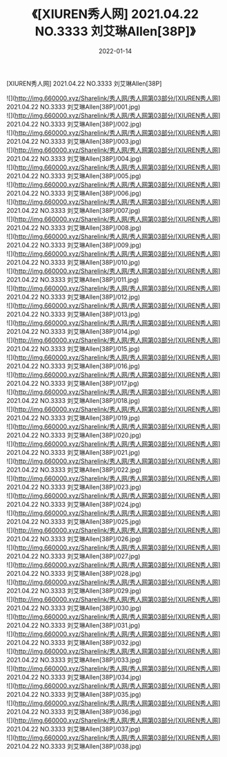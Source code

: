 ﻿---
layout: post
title:  《[XIUREN秀人网] 2021.04.22 NO.3333 刘艾琳Allen[38P]》
date:   2022-01-14
img: http://img.660000.xyz/Sharelink/秀人网/秀人网第03部分/[XIUREN秀人网] 2021.04.22 NO.3333 刘艾琳Allen[38P]/000.jpg
categories: [美女, 清纯, 唯美]
---

[XIUREN秀人网] 2021.04.22 NO.3333 刘艾琳Allen[38P]

  ![](http://img.660000.xyz/Sharelink/秀人网/秀人网第03部分/[XIUREN秀人网] 2021.04.22 NO.3333 刘艾琳Allen[38P]/001.jpg) <br> ![](http://img.660000.xyz/Sharelink/秀人网/秀人网第03部分/[XIUREN秀人网] 2021.04.22 NO.3333 刘艾琳Allen[38P]/002.jpg) <br> ![](http://img.660000.xyz/Sharelink/秀人网/秀人网第03部分/[XIUREN秀人网] 2021.04.22 NO.3333 刘艾琳Allen[38P]/003.jpg) <br> ![](http://img.660000.xyz/Sharelink/秀人网/秀人网第03部分/[XIUREN秀人网] 2021.04.22 NO.3333 刘艾琳Allen[38P]/004.jpg) <br> ![](http://img.660000.xyz/Sharelink/秀人网/秀人网第03部分/[XIUREN秀人网] 2021.04.22 NO.3333 刘艾琳Allen[38P]/005.jpg) <br> ![](http://img.660000.xyz/Sharelink/秀人网/秀人网第03部分/[XIUREN秀人网] 2021.04.22 NO.3333 刘艾琳Allen[38P]/006.jpg) <br> ![](http://img.660000.xyz/Sharelink/秀人网/秀人网第03部分/[XIUREN秀人网] 2021.04.22 NO.3333 刘艾琳Allen[38P]/007.jpg) <br> ![](http://img.660000.xyz/Sharelink/秀人网/秀人网第03部分/[XIUREN秀人网] 2021.04.22 NO.3333 刘艾琳Allen[38P]/008.jpg) <br> ![](http://img.660000.xyz/Sharelink/秀人网/秀人网第03部分/[XIUREN秀人网] 2021.04.22 NO.3333 刘艾琳Allen[38P]/009.jpg) <br> ![](http://img.660000.xyz/Sharelink/秀人网/秀人网第03部分/[XIUREN秀人网] 2021.04.22 NO.3333 刘艾琳Allen[38P]/010.jpg) <br> ![](http://img.660000.xyz/Sharelink/秀人网/秀人网第03部分/[XIUREN秀人网] 2021.04.22 NO.3333 刘艾琳Allen[38P]/011.jpg) <br> ![](http://img.660000.xyz/Sharelink/秀人网/秀人网第03部分/[XIUREN秀人网] 2021.04.22 NO.3333 刘艾琳Allen[38P]/012.jpg) <br> ![](http://img.660000.xyz/Sharelink/秀人网/秀人网第03部分/[XIUREN秀人网] 2021.04.22 NO.3333 刘艾琳Allen[38P]/013.jpg) <br> ![](http://img.660000.xyz/Sharelink/秀人网/秀人网第03部分/[XIUREN秀人网] 2021.04.22 NO.3333 刘艾琳Allen[38P]/014.jpg) <br> ![](http://img.660000.xyz/Sharelink/秀人网/秀人网第03部分/[XIUREN秀人网] 2021.04.22 NO.3333 刘艾琳Allen[38P]/015.jpg) <br> ![](http://img.660000.xyz/Sharelink/秀人网/秀人网第03部分/[XIUREN秀人网] 2021.04.22 NO.3333 刘艾琳Allen[38P]/016.jpg) <br> ![](http://img.660000.xyz/Sharelink/秀人网/秀人网第03部分/[XIUREN秀人网] 2021.04.22 NO.3333 刘艾琳Allen[38P]/017.jpg) <br> ![](http://img.660000.xyz/Sharelink/秀人网/秀人网第03部分/[XIUREN秀人网] 2021.04.22 NO.3333 刘艾琳Allen[38P]/018.jpg) <br> ![](http://img.660000.xyz/Sharelink/秀人网/秀人网第03部分/[XIUREN秀人网] 2021.04.22 NO.3333 刘艾琳Allen[38P]/019.jpg) <br> ![](http://img.660000.xyz/Sharelink/秀人网/秀人网第03部分/[XIUREN秀人网] 2021.04.22 NO.3333 刘艾琳Allen[38P]/020.jpg) <br> ![](http://img.660000.xyz/Sharelink/秀人网/秀人网第03部分/[XIUREN秀人网] 2021.04.22 NO.3333 刘艾琳Allen[38P]/021.jpg) <br> ![](http://img.660000.xyz/Sharelink/秀人网/秀人网第03部分/[XIUREN秀人网] 2021.04.22 NO.3333 刘艾琳Allen[38P]/022.jpg) <br> ![](http://img.660000.xyz/Sharelink/秀人网/秀人网第03部分/[XIUREN秀人网] 2021.04.22 NO.3333 刘艾琳Allen[38P]/023.jpg) <br> ![](http://img.660000.xyz/Sharelink/秀人网/秀人网第03部分/[XIUREN秀人网] 2021.04.22 NO.3333 刘艾琳Allen[38P]/024.jpg) <br> ![](http://img.660000.xyz/Sharelink/秀人网/秀人网第03部分/[XIUREN秀人网] 2021.04.22 NO.3333 刘艾琳Allen[38P]/025.jpg) <br> ![](http://img.660000.xyz/Sharelink/秀人网/秀人网第03部分/[XIUREN秀人网] 2021.04.22 NO.3333 刘艾琳Allen[38P]/026.jpg) <br> ![](http://img.660000.xyz/Sharelink/秀人网/秀人网第03部分/[XIUREN秀人网] 2021.04.22 NO.3333 刘艾琳Allen[38P]/027.jpg) <br> ![](http://img.660000.xyz/Sharelink/秀人网/秀人网第03部分/[XIUREN秀人网] 2021.04.22 NO.3333 刘艾琳Allen[38P]/028.jpg) <br> ![](http://img.660000.xyz/Sharelink/秀人网/秀人网第03部分/[XIUREN秀人网] 2021.04.22 NO.3333 刘艾琳Allen[38P]/029.jpg) <br> ![](http://img.660000.xyz/Sharelink/秀人网/秀人网第03部分/[XIUREN秀人网] 2021.04.22 NO.3333 刘艾琳Allen[38P]/030.jpg) <br> ![](http://img.660000.xyz/Sharelink/秀人网/秀人网第03部分/[XIUREN秀人网] 2021.04.22 NO.3333 刘艾琳Allen[38P]/031.jpg) <br> ![](http://img.660000.xyz/Sharelink/秀人网/秀人网第03部分/[XIUREN秀人网] 2021.04.22 NO.3333 刘艾琳Allen[38P]/032.jpg) <br> ![](http://img.660000.xyz/Sharelink/秀人网/秀人网第03部分/[XIUREN秀人网] 2021.04.22 NO.3333 刘艾琳Allen[38P]/033.jpg) <br> ![](http://img.660000.xyz/Sharelink/秀人网/秀人网第03部分/[XIUREN秀人网] 2021.04.22 NO.3333 刘艾琳Allen[38P]/034.jpg) <br> ![](http://img.660000.xyz/Sharelink/秀人网/秀人网第03部分/[XIUREN秀人网] 2021.04.22 NO.3333 刘艾琳Allen[38P]/035.jpg) <br> ![](http://img.660000.xyz/Sharelink/秀人网/秀人网第03部分/[XIUREN秀人网] 2021.04.22 NO.3333 刘艾琳Allen[38P]/036.jpg) <br> ![](http://img.660000.xyz/Sharelink/秀人网/秀人网第03部分/[XIUREN秀人网] 2021.04.22 NO.3333 刘艾琳Allen[38P]/037.jpg) <br> ![](http://img.660000.xyz/Sharelink/秀人网/秀人网第03部分/[XIUREN秀人网] 2021.04.22 NO.3333 刘艾琳Allen[38P]/038.jpg) <br>